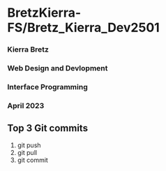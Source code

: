 #  BretzKierra-FS/Bretz_Kierra_Dev2501
 
### Kierra Bretz
### Web Design and Devlopment
### Interface Programming
### April 2023

## Top 3 Git commits
1. git push
2. git pull
3. git commit